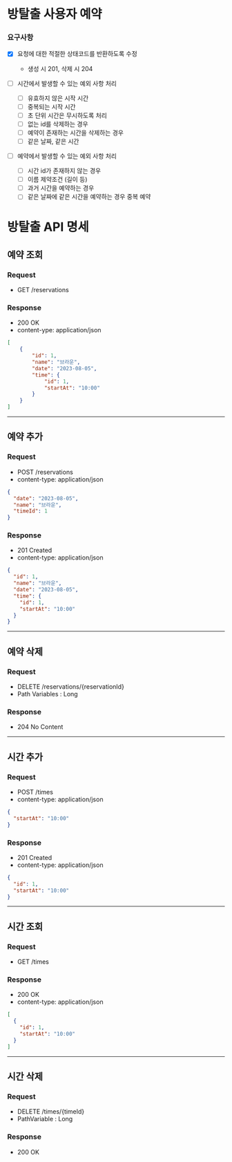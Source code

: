 # 방탈출 사용자 예약
### 요구사항
- [x] 요청에 대한 적절한 상태코드를 반환하도록 수정
  - 생성 시 201, 삭제 시 204

- [ ] 시간에서 발생할 수 있는 예외 사항 처리
  - [ ] 유효하지 않은 시작 시간
  - [ ] 중복되는 시작 시간
  - [ ] 초 단위 시간은 무시하도록 처리
  - [ ] 없는 id를 삭제하는 경우
  - [ ] 예약이 존재하는 시간을 삭제하는 경우
  - [ ] 같은 날짜, 같은 시간

- [ ] 예약에서 발생할 수 있는 예외 사항 처리
  - [ ] 시간 id가 존재하지 않는 경우
  - [ ] 이름 제약조건 (길이 등)
  - [ ] 과거 시간을 예약하는 경우
  - [ ] 같은 날짜에 같은 시간을 예약하는 경우 중복 예약

# 방탈출 API 명세

## 예약 조회

### Request

- GET /reservations

### Response

- 200 OK
- content-ype: application/json

``` json
[
    {
        "id": 1,
        "name": "브라운",
        "date": "2023-08-05",
        "time": {
            "id": 1,
            "startAt": "10:00"
        }
    }
]
```

---

## 예약 추가

### Request

- POST /reservations
- content-type: application/json

```json
{
  "date": "2023-08-05",
  "name": "브라운",
  "timeId": 1
}
```

### Response

- 201 Created
- content-type: application/json

```json
{
  "id": 1,
  "name": "브라운",
  "date": "2023-08-05",
  "time": {
    "id": 1,
    "startAt": "10:00"
  }
}
```

---

## 예약 삭제

### Request

- DELETE /reservations/{reservationId}
- Path Variables : Long

### Response

- 204 No Content

---

## 시간 추가

### Request

- POST /times
- content-type: application/json

```json
{
  "startAt": "10:00"
}
```

### Response

- 201 Created
- content-type: application/json

```json
{
  "id": 1,
  "startAt": "10:00"
}
```

---

## 시간 조회

### Request

- GET /times

### Response

- 200 OK
- content-type: application/json

```json
[
  {
    "id": 1,
    "startAt": "10:00"
  }
]
```

---

## 시간 삭제

### Request

- DELETE /times/{timeId}
- PathVariable : Long

### Response

- 200 OK
